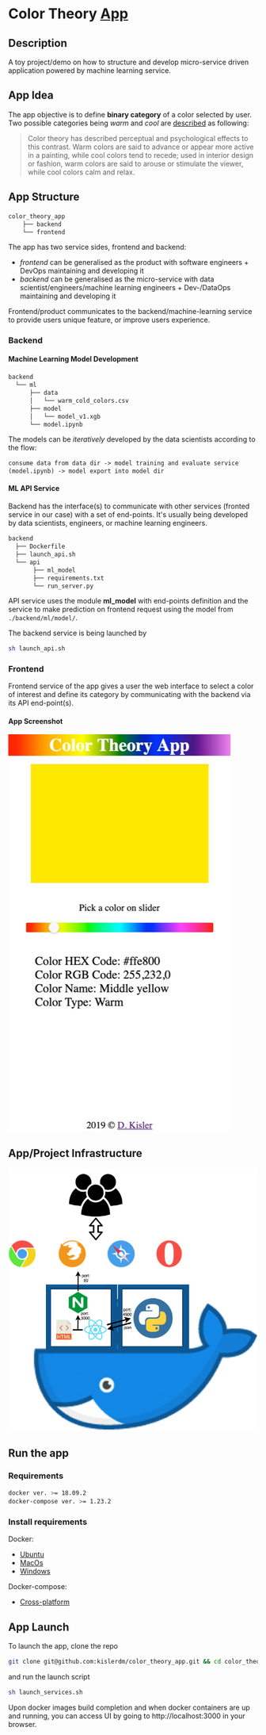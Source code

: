 # Color Theory <a href="http://color-theory-app.s3-website-eu-west-1.amazonaws.com" target="_blank">App</a>

## Description

A toy project/demo on how to structure and develop micro-service driven application powered by machine learning service.

## App Idea

The app objective is to define **binary category** of a color selected by user. Two possible categories being *warm* and *cool* are <a href="https://en.wikipedia.org/wiki/Color_theory#Warm_vs._cool_colors" target="_blank">described</a> as following:

> Color theory has described perceptual and psychological effects to this contrast. Warm colors are said to advance or appear more active in a painting, while cool colors tend to recede; used in interior design or fashion, warm colors are said to arouse or stimulate the viewer, while cool colors calm and relax.

## App Structure

```
color_theory_app
    ├── backend
    └── frontend
```

The app has two service sides, frontend and backend:

- *frontend* can be generalised as the product with software engineers + DevOps maintaining and developing it
- *backend* can be generalised as the micro-service with data scientist/engineers/machine learning engineers + Dev-/DataOps maintaining and developing it

Frontend/product communicates to the backend/machine-learning service to provide users unique feature, or improve users experience.

### Backend

#### Machine Learning Model Development

```
backend
  └── ml
      ├── data
      │   └── warm_cold_colors.csv
      ├── model
      │   └── model_v1.xgb
      └── model.ipynb
```

The models can be *iteratively* developed by the data scientists according to the flow:

```
consume data from data dir -> model training and evaluate service (model.ipynb) -> model export into model dir
```

#### ML API Service

Backend has the interface(s) to communicate with other services (fronted service in our case) with a set of end-points. It's usually being developed by data scientists, engineers, or machine learning engineers.

```
backend
  ├── Dockerfile
  ├── launch_api.sh
  └── api
       ├── ml_model
       ├── requirements.txt
       └── run_server.py      
```

API service uses the module **ml_model** with end-points definition and the service to make prediction on frontend request using the model from `./backend/ml/model/`.

The backend service is being launched by

```bash
sh launch_api.sh
```

### Frontend

Frontend service of the app gives a user the web interface to select a color of interest and define its category by communicating with the backend via its API end-point(s).

#### App Screenshot

![app_screen](fig/app_screen.jpg)

## App/Project Infrastructure

![app_infra](fig/infrastructure.png)

## Run the app

### Requirements

```bash
docker ver. >= 18.09.2
docker-compose ver. >= 1.23.2
```

### Install requirements

Docker:
- <a href="https://docs.docker.com/install/linux/docker-ce/ubuntu/" target="_blank">Ubuntu</a>
- <a href="https://docs.docker.com/docker-for-mac/install/" target="_blank">MacOs</a>
- <a href="https://docs.docker.com/docker-for-windows/install/" target="_blank">Windows</a>

Docker-compose:
- <a href="https://docs.docker.com/compose/install/" target="_blank">Cross-platform</a>

## App Launch

To launch the app, clone the repo

```bash
git clone git@github.com:kislerdm/color_theory_app.git && cd color_theory_app
```

and run the launch script

```bash
sh launch_services.sh
```

Upon docker images build completion and when docker containers are up and running, you can access UI by going to http://localhost:3000 in your browser.

